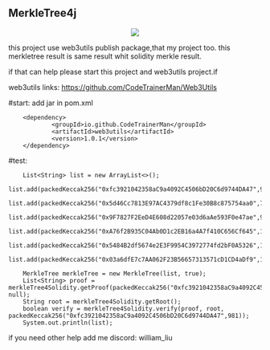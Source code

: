 ## MerkleTree4j
<p align="center">
    <img src="https://img.shields.io/badge/JDK-1.8+-green.svg">
</p>

this project use web3utils publish package,that my project too. this merkletree result is same result whit solidity merkle result. 

if that can help please start this project and web3utils project.if

web3utils links: https://github.com/CodeTrainerMan/Web3Utils

#start:  add jar in pom.xml

        <dependency>
                <groupId>io.github.CodeTrainerMan</groupId>
                <artifactId>web3utils</artifactId>
                <version>1.0.1</version>
        </dependency>
 
 #test:
 
        List<String> list = new ArrayList<>();
        list.add(packedKeccak256("0xfc3921042358aC9a4092C4506bD20C6d9744DA47",981));
        list.add(packedKeccak256("0x5d46Cc7813E97AC4379df8c1Fe30B8c875754aa0",711));
        list.add(packedKeccak256("0x9F7827F2EeD4E608d22057e03d6aAe593F0e47ae",9));
        list.add(packedKeccak256("0xA76f2B935C04Ab0D1c2EB16a4A7f410C656Cf645",1));
        list.add(packedKeccak256("0x5484B2df5674e2E3F9954C3972774fd2bF0A5326",170));
        list.add(packedKeccak256("0x03a6dfE7c7AA062F23B56657313571cD1CD4aDf9",1057));

        MerkleTree merkleTree = new MerkleTree(list, true);
        List<String> proof = merkleTree4Solidity.getProof(packedKeccak256("0xfc3921042358aC9a4092C4506bD20C6d9744DA47",981), null);
        String root = merkleTree4Solidity.getRoot();
        boolean verify = merkleTree4Solidity.verify(proof, root, packedKeccak256("0xfc3921042358aC9a4092C4506bD20C6d9744DA47",981));
        System.out.println(list);

if you need other help add me discord: william_liu
